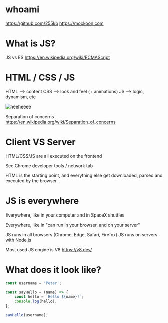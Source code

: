 # whoami

https://github.com/255kb
https://mockoon.com

# What is JS?

JS vs ES
https://en.wikipedia.org/wiki/ECMAScript

# HTML / CSS / JS

HTML    --> content
CSS     --> look and feel (+ animations)
JS      --> logic, dynamism, etc

![heeheeee](https://tutorial.techaltum.com/images/htmlandcss.jpg)

Separation of concerns https://en.wikipedia.org/wiki/Separation_of_concerns

# Client VS Server

HTML/CSS/JS are all executed on the frontend

See Chrome developer tools / network tab

HTML is the starting point, and everything else get downloaded, parsed and executed by the browser.

# JS is everywhere

Everywhere, like in your computer and in SpaceX shuttles

Everywhere, like in "can run in your browser, and on your server"

JS runs in all browsers (Chrome, Edge, Safari, Firefox)
JS runs on servers with Node.js

Most used JS engine is V8 https://v8.dev/

# What does it look like?

```js
const username = 'Peter';

const sayHello = (name) => {
    const hello = `Hello ${name}!`;
    console.log(hello);
};

sayHello(username);
```